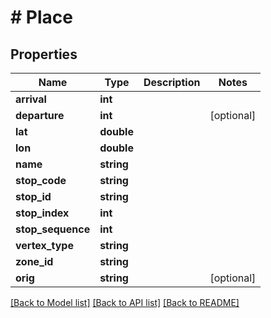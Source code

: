 # # Place

## Properties

Name | Type | Description | Notes
------------ | ------------- | ------------- | -------------
**arrival** | **int** |  |
**departure** | **int** |  | [optional]
**lat** | **double** |  |
**lon** | **double** |  |
**name** | **string** |  |
**stop_code** | **string** |  |
**stop_id** | **string** |  |
**stop_index** | **int** |  |
**stop_sequence** | **int** |  |
**vertex_type** | **string** |  |
**zone_id** | **string** |  |
**orig** | **string** |  | [optional]

[[Back to Model list]](../../README.md#models) [[Back to API list]](../../README.md#endpoints) [[Back to README]](../../README.md)
